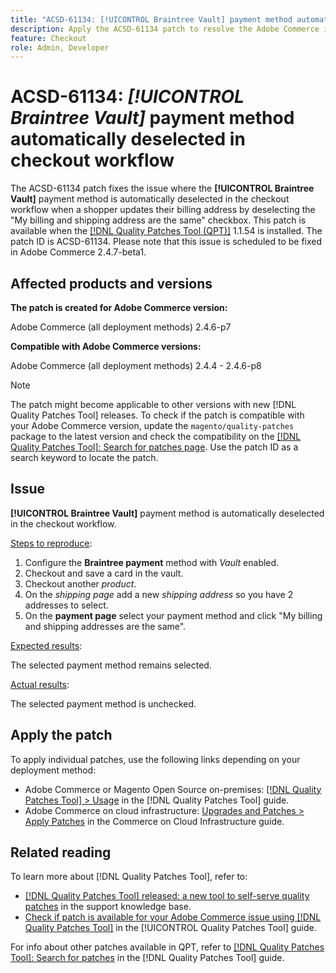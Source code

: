 ```yaml
---
title: "ACSD-61134: [!UICONTROL Braintree Vault] payment method automatically deselected in checkout workflow"
description: Apply the ACSD-61134 patch to resolve the Adobe Commerce issue where the *[!UICONTROL Braintree Vault]* payment method is automatically deselected in the checkout workflow when a shopper updates their billing address by deselecting the *[!UICONTROL My billing and shipping address are the same]* checkbox.
feature: Checkout
role: Admin, Developer
---
```

# ACSD-61134: *[!UICONTROL Braintree Vault]* payment method automatically deselected in checkout workflow

The ACSD-61134 patch fixes the issue where the **[!UICONTROL Braintree Vault]** payment method is automatically deselected in the checkout workflow when a shopper updates their billing address by deselecting the "My billing and shipping address are the same" checkbox. This patch is available when the [[!DNL Quality Patches Tool (QPT)]](https://experienceleague.adobe.com/en/docs/commerce-knowledge-base/kb/announcements/commerce-announcements/magento-quality-patches-released-new-tool-to-self-serve-quality-patches) 1.1.54 is installed. The patch ID is ACSD-61134. Please note that this issue is scheduled to be fixed in Adobe Commerce 2.4.7-beta1.

## Affected products and versions

**The patch is created for Adobe Commerce version:**

Adobe Commerce (all deployment methods) 2.4.6-p7

**Compatible with Adobe Commerce versions:**

Adobe Commerce (all deployment methods) 2.4.4 - 2.4.6-p8

>[!NOTE]
>
>The patch might become applicable to other versions with new [!DNL Quality Patches Tool] releases. To check if the patch is compatible with your Adobe Commerce version, update the `magento/quality-patches` package to the latest version and check the compatibility on the [[!DNL Quality Patches Tool]: Search for patches page](https://experienceleague.adobe.com/tools/commerce-quality-patches/index.html). Use the patch ID as a search keyword to locate the patch.

## Issue

**[!UICONTROL Braintree Vault]** payment method is automatically deselected in the checkout workflow.

<u>Steps to reproduce</u>:

1. Configure the **Braintree payment** method with *Vault* enabled.
1. Checkout and save a card in the vault.
1. Checkout another *product*.
1. On the *shipping page* add a new *shipping address* so you have 2 addresses to select.
1. On the **payment page** select your payment method and click "My billing and shipping addresses are the same".

<u>Expected results</u>:

The selected payment method remains selected.

<u>Actual results</u>:

The selected payment method is unchecked.

## Apply the patch

To apply individual patches, use the following links depending on your deployment method:

* Adobe Commerce or Magento Open Source on-premises: [[!DNL Quality Patches Tool] > Usage](/help/tools/quality-patches-tool/usage.md) in the [!DNL Quality Patches Tool] guide.
* Adobe Commerce on cloud infrastructure: [Upgrades and Patches > Apply Patches](https://experienceleague.adobe.com/docs/commerce-cloud-service/user-guide/develop/upgrade/apply-patches.html) in the Commerce on Cloud Infrastructure guide.

## Related reading

To learn more about [!DNL Quality Patches Tool], refer to:

* [[!DNL Quality Patches Tool] released: a new tool to self-serve quality patches](https://experienceleague.adobe.com/en/docs/commerce-knowledge-base/kb/announcements/commerce-announcements/magento-quality-patches-released-new-tool-to-self-serve-quality-patches) in the support knowledge base.
* [Check if patch is available for your Adobe Commerce issue using [!DNL Quality Patches Tool]](/help/tools/quality-patches-tool/patches-available-in-qpt/check-patch-for-magento-issue-with-magento-quality-patches.md) in the [!UICONTROL Quality Patches Tool] guide.


For info about other patches available in QPT, refer to [[!DNL Quality Patches Tool]: Search for patches](https://experienceleague.adobe.com/tools/commerce-quality-patches/index.html) in the [!DNL Quality Patches Tool] guide.
